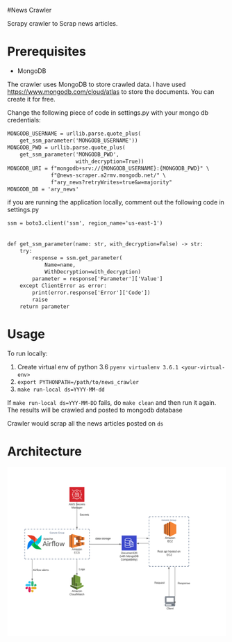 #News Crawler

Scrapy crawler to Scrap news articles. 

# Prerequisites

- MongoDB

The crawler uses MongoDB to store crawled data. I have used  https://www.mongodb.com/cloud/atlas
to store the documents. You can create it for free. 

Change the following piece of code in settings.py with your mongo db credentials: 

```
MONGODB_USERNAME = urllib.parse.quote_plus(
    get_ssm_parameter('MONGODB_USERNAME'))
MONGODB_PWD = urllib.parse.quote_plus(
    get_ssm_parameter('MONGODB_PWD',
                      with_decryption=True))
MONGODB_URI = f"mongodb+srv://{MONGODB_USERNAME}:{MONGODB_PWD}" \
              f"@news-scraper.a2rmv.mongodb.net/" \
              f"ary_news?retryWrites=true&w=majority"
MONGODB_DB = 'ary_news'
```

if you are running the application locally, 
comment out the following code in settings.py

```
ssm = boto3.client('ssm', region_name='us-east-1')


def get_ssm_parameter(name: str, with_decryption=False) -> str:
    try:
        response = ssm.get_parameter(
            Name=name,
            WithDecryption=with_decryption)
        parameter = response['Parameter']['Value']
    except ClientError as error:
        print(error.response['Error']['Code'])
        raise
    return parameter
```

# Usage

To run locally: 

1. Create virtual env of python 3.6 ```pyenv virtualenv 3.6.1 <your-virtual-env>```
2. ```export PYTHONPATH=/path/to/news_crawler```
3. ```make run-local ds=YYYY-MM-dd```

If ```make run-local ds=YYY-MM-DD``` fails, do ```make clean``` and then run it again.
The results will be crawled and posted to mongodb database

Crawler would scrap all the news articles posted on ```ds```

# Architecture

![Alt text](images/crawler-architecture.png?raw=true "News Crawler")
